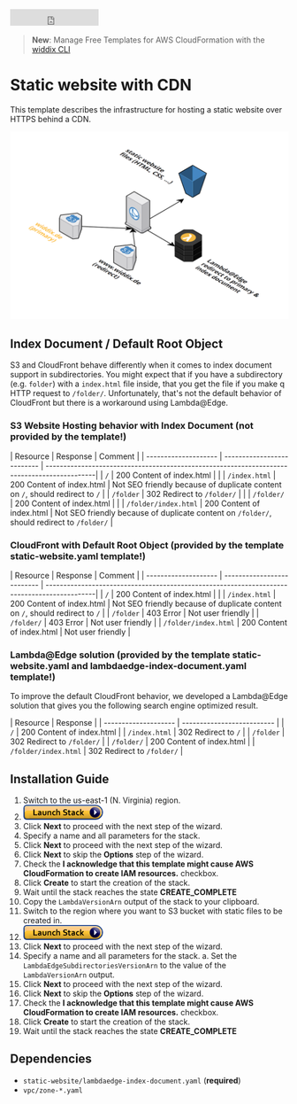 <iframe src="https://ghbtns.com/github-btn.html?user=widdix&repo=aws-cf-templates&type=star&count=true&size=large" frameborder="0" scrolling="0" width="160px" height="30px"></iframe>

> **New**: Manage Free Templates for AWS CloudFormation with the [widdix CLI](./cli/)

# Static website with CDN
This template describes the infrastructure for hosting a static website over HTTPS behind a CDN.

![Architecture](./img/static-website.png)

## Index Document / Default Root Object

S3 and CloudFront behave differently when it comes to index document support in subdirectories. You might expect that if you have a subdirectory (e.g. `folder`) with a `index.html` file inside, that you get the file if you make q HTTP request to `/folder/`. Unfortunately, that's not the default behavior of CloudFront but there is a workaround using Lambda@Edge.

### S3 Website Hosting behavior with Index Document (not provided by the template!)

| Resource             | Response                   | Comment                                                                                     |
| -------------------- | -------------------------- | --------------------------------------------------------------------------------------------|
| `/`                  | 200 Content of index.html  |                                                                                             |
| `/index.html`        | 200 Content of index.html  | Not SEO friendly because of duplicate content on `/`, should redirect to `/`                |
| `/folder`            | 302 Redirect to `/folder/` |                                                                                             |
| `/folder/`           | 200 Content of index.html  |                                                                                             |
| `/folder/index.html` | 200 Content of index.html  | Not SEO friendly because of duplicate content on `/folder/`, should redirect to `/folder/`  |

### CloudFront with Default Root Object (provided by the template static-website.yaml template!)

| Resource             | Response                   | Comment                                                                                     |
| -------------------- | -------------------------- | --------------------------------------------------------------------------------------------|
| `/`                  | 200 Content of index.html  |                                                                                             |
| `/index.html`        | 200 Content of index.html  | Not SEO friendly because of duplicate content on `/`, should redirect to `/`                |
| `/folder`            | 403 Error                  | Not user friendly                                                                           |
| `/folder/`           | 403 Error                  | Not user friendly                                                                           |
| `/folder/index.html` | 200 Content of index.html  | Not user friendly                                                                           |

### Lambda@Edge solution (provided by the template static-website.yaml and lambdaedge-index-document.yaml template!)

To improve the default CloudFront behavior, we developed a Lambda@Edge solution that gives you the following search engine optimized result.

| Resource             | Response                   |
| -------------------- | -------------------------- |
| `/`                  | 200 Content of index.html  |
| `/index.html`        | 302 Redirect to `/`        |
| `/folder`            | 302 Redirect to `/folder/` |
| `/folder/`           | 200 Content of index.html  |
| `/folder/index.html` | 302 Redirect to `/folder/` |

## Installation Guide

1. Switch to the us-east-1 (N. Virginia) region.
1. [![Launch Stack](./img/launch-stack.png)](https://console.aws.amazon.com/cloudformation/home?region=us-east-1#/stacks/new?stackName=lambdaedge-index-document&templateURL=https://s3-eu-west-1.amazonaws.com/widdix-aws-cf-templates-releases-eu-west-1/__VERSION__/static-website/lambdaedge-index-document.yaml)
1. Click **Next** to proceed with the next step of the wizard.
1. Specify a name and all parameters for the stack.
1. Click **Next** to proceed with the next step of the wizard.
1. Click **Next** to skip the **Options** step of the wizard.
1. Check the **I acknowledge that this template might cause AWS CloudFormation to create IAM resources.** checkbox.
1. Click **Create** to start the creation of the stack.
1. Wait until the stack reaches the state **CREATE_COMPLETE**
1. Copy the `LambdaVersionArn` output of the stack to your clipboard.
1. Switch to the region where you want to S3 bucket with static files to be created in.
1. [![Launch Stack](./img/launch-stack.png)](https://console.aws.amazon.com/cloudformation/home#/stacks/new?stackName=static-website&templateURL=https://s3-eu-west-1.amazonaws.com/widdix-aws-cf-templates-releases-eu-west-1/__VERSION__/static-website/static-website.yaml)
1. Click **Next** to proceed with the next step of the wizard.
1. Specify a name and all parameters for the stack.
    a. Set the `LambdaEdgeSubdirectoriesVersionArn` to the value of the `LambdaVersionArn` output. 
1. Click **Next** to proceed with the next step of the wizard.
1. Click **Next** to skip the **Options** step of the wizard.
1. Check the **I acknowledge that this template might cause AWS CloudFormation to create IAM resources.** checkbox.
1. Click **Create** to start the creation of the stack.
1. Wait until the stack reaches the state **CREATE_COMPLETE**

## Dependencies
* `static-website/lambdaedge-index-document.yaml` (**required**)
* `vpc/zone-*.yaml`
